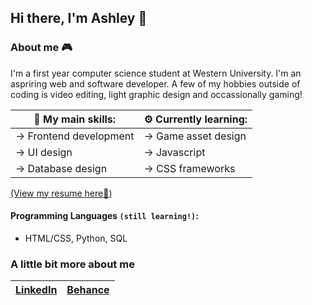 ## Hi there, I'm Ashley 👋
### About me 🎮
I'm a first year computer science student at Western University. I'm an aspriring web and software developer. A few of my hobbies outside of coding is video editing, light graphic design and occassionally gaming!

|💪 My main skills:        | ⚙️ Currently learning: |
|------------------------|---------------------|
| → Frontend development | → Game asset design |
| → UI design            | → Javascript        |
| → Database design      | → CSS frameworks    |

[(View my resume here📝)](https://drive.google.com/file/d/1NLX2MS9RNdxha3PF4sPpxE1qnlP4pZ69/view)

#### Programming Languages `(still learning!)`:
- HTML/CSS, Python, SQL

### A little bit more about me
| [LinkedIn](https://www.linkedin.com/in/ashleyoyewole/) | [Behance](https://www.behance.net/ashleyoyewole) |
|--------------------------------------------------------|--------------------------------------|
